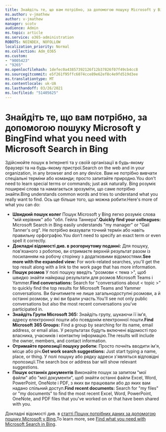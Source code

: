 ```yaml
---
title: Знайдіть те, що вам потрібно, за допомогою пошуку Microsoft у Bing
ms.author: v-jmathew
author: v-jmathew
manager: scotv
audience: Admin
ms.topic: article
ms.service: o365-administration
ROBOTS: NOINDEX, NOFOLLOW
localization_priority: Normal
ms.collection: Adm_O365
ms.custom:
- "9005423"
- "9265"
ms.openlocfilehash: 1defec0a43857392126f12b37826f07f49cb4cc8
ms.sourcegitcommit: e5f261f95ffc6074cce89e62ef8c4e9fd519d3ee
ms.translationtype: MT
ms.contentlocale: uk-UA
ms.lasthandoff: 03/26/2021
ms.locfileid: "51405625"
---
```

# <a name="find-what-you-need-with-microsoft-search-in-bing"></a><span data-ttu-id="0cf81-102">Знайдіть те, що вам потрібно, за допомогою пошуку Microsoft у Bing</span><span class="sxs-lookup"><span data-stu-id="0cf81-102">Find what you need with Microsoft Search in Bing</span></span>

<span data-ttu-id="0cf81-103">Здійснюйте пошук в Інтернеті та у своїй організації в будь-якому браузері та на будь-якому пристрої.</span><span class="sxs-lookup"><span data-stu-id="0cf81-103">Search on the web and in your organization, in any browser and on any device.</span></span> <span data-ttu-id="0cf81-104">Вам не потрібно вивчати спеціальні терміни або команди; просто запитайте природно.</span><span class="sxs-lookup"><span data-stu-id="0cf81-104">You don't need to learn special terms or commands; just ask naturally.</span></span> <span data-ttu-id="0cf81-105">Bing розуміє поширені слова та намагається зрозуміти, що саме потрібно знайти.</span><span class="sxs-lookup"><span data-stu-id="0cf81-105">Bing understands common words and tries to understand what you really want to find.</span></span> <span data-ttu-id="0cf81-106">Ось ще більше того, що можна робити:</span><span class="sxs-lookup"><span data-stu-id="0cf81-106">Here's more of what you can do:</span></span>

- <span data-ttu-id="0cf81-107">**Швидкий пошук колег** Пошук Microsoft у Bing легко розуміє слова "мій керівник" або "обл. Гейла Таннера".</span><span class="sxs-lookup"><span data-stu-id="0cf81-107">**Quickly find your colleagues:** Microsoft Search in Bing easily understands "my manager" or "Gail Tanner's org".</span></span> <span data-ttu-id="0cf81-108">Не потрібно вказувати точний термін або навіть правильну орфографію.</span><span class="sxs-lookup"><span data-stu-id="0cf81-108">You don’t need to specify an exact term or even spell it correctly.</span></span>
- <span data-ttu-id="0cf81-109">**Докладні відомості див. в розгорнутому поданні:** Для пошуку, пов'язаного з роботою, ви отримаєте верхній результат разом із посиланням на робочу сторінку з додатковими відомостями.</span><span class="sxs-lookup"><span data-stu-id="0cf81-109">**See more with the expanded view:** For work-related searches, you'll get the top result along with a link to the work page that has more information.</span></span>
- <span data-ttu-id="0cf81-110">**Пошук розмов** У полі пошуку введіть "розмови < тема >", щоб швидко знайти найкращі результати для розмов Microsoft Teams і Yammer.</span><span class="sxs-lookup"><span data-stu-id="0cf81-110">**Find conversations:** Search for "conversations about < topic >" to quickly find the top results for Microsoft Teams and Yammer conversations.</span></span> <span data-ttu-id="0cf81-111">Ви бачитимете не лише загальнодоступні розмови, а й останні розмови, у які ви брали участь.</span><span class="sxs-lookup"><span data-stu-id="0cf81-111">You'll see not only public conversations but also the most recent conversations you've participated in.</span></span>
- <span data-ttu-id="0cf81-112">**Знайдіть Групи Microsoft 365:** Знайдіть групу, шукаючи її ім'я, адресу електронної пошти або псевдонім електронної пошти.</span><span class="sxs-lookup"><span data-stu-id="0cf81-112">**Find Microsoft 365 Groups:** Find a group by searching for its name, email address, or email alias.</span></span> <span data-ttu-id="0cf81-113">У результатах будуть включені відомості про власника, учасників і контактну інформацію.</span><span class="sxs-lookup"><span data-stu-id="0cf81-113">The results will include the owner, members, and contact information.</span></span>
- <span data-ttu-id="0cf81-114">**Отримайте пропозиції пошуку роботи:** Просто почніть вводити ім'я, місце або річ.</span><span class="sxs-lookup"><span data-stu-id="0cf81-114">**Get work search suggestions:** Just start typing a name, place, or thing.</span></span> <span data-ttu-id="0cf81-115">У полі пошуку або рядку адреси з'являться відповідні пропозиції.</span><span class="sxs-lookup"><span data-stu-id="0cf81-115">The search box or address bar will show relevant suggestions.</span></span>
- <span data-ttu-id="0cf81-116">**Пошук останніх документів** Виконайте пошук за запитом "мої файли" або "мої документи", щоб знайти останні файли Excel, Word, PowerPoint, OneNote і PDF, з яких ви працювали або до яких вам надано спільний доступ.</span><span class="sxs-lookup"><span data-stu-id="0cf81-116">**Find recent documents:** Search for "my files" or "my documents" to find the most recent Excel, Word, PowerPoint, OneNote, and PDF files that you've worked on or that have been shared with you.</span></span>

<span data-ttu-id="0cf81-117">Докладні відомості див. в [статті Пошук потрібних даних за допомогою пошуку Microsoft у Bing.](https://go.microsoft.com/fwlink/?linkid=2149027)</span><span class="sxs-lookup"><span data-stu-id="0cf81-117">To learn more, see [Find what you need with Microsoft Search in Bing](https://go.microsoft.com/fwlink/?linkid=2149027).</span></span>
